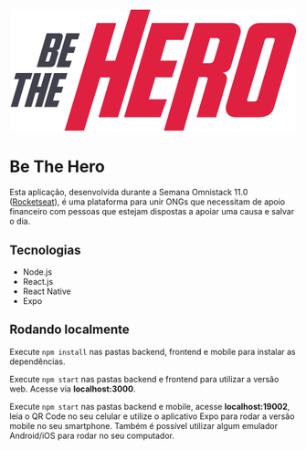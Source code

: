 <h1 align="center">
    <img alt="" title="" src="frontend/src/assets/logo.svg">
</h1>

# Be The Hero
Esta aplicação, desenvolvida durante a Semana Omnistack 11.0 ([Rocketseat](https://rocketseat.com.br/)), é uma plataforma para unir ONGs que necessitam de apoio financeiro com pessoas que estejam dispostas a apoiar uma causa e salvar o dia.

## Tecnologias
- Node.js
- React.js
- React Native
- Expo

## Rodando localmente
Execute ```npm install``` nas pastas backend, frontend e mobile para instalar as dependências.

Execute ```npm start``` nas pastas backend e frontend para utilizar a versão web. Acesse via **localhost:3000**.

Execute ```npm start``` nas pastas backend e mobile, acesse **localhost:19002**, leia o QR Code no seu celular e utilize o aplicativo Expo para rodar a versão mobile no seu smartphone. Também é possível utilizar algum emulador Android/iOS para rodar no seu computador.
